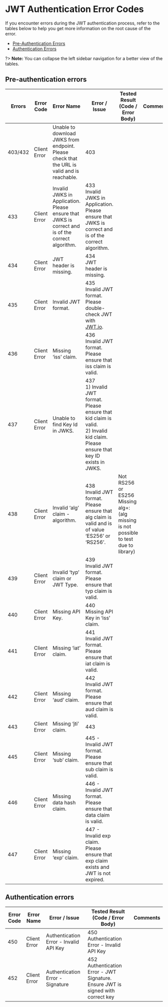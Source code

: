 # JWT Authentication Error Codes

If you encounter errors during the JWT authentication process,  refer to the tables below to help you get more information on the root cause of the error.

- [Pre-Authentication Errors](#pre-authentication-errors)
- [Authentication Errors](#authentication-errors)

?> **Note:** You can collapse the left sidebar navigation for a better view of the tables.

## Pre-authentication errors 
| Errors| Error Code | Error Name | Error / Issue | Tested Result (Code / Error Body) | Comments |
|---|---|---|---|---|---|
| 403/432 | Client Error | Unable to download JWKS from endpoint. Please check that the URL is valid and is reachable. | 403 | |
| 433 | Client Error | Invalid JWKS in Application. Please ensure that JWKS is correct and is of the correct algorithm. | 433<br>Invalid JWKS in Application. Please ensure that JWKS is correct and is of the correct algorithm. | |
| 434 | Client Error | JWT header is missing. | 434<br>JWT header is missing. | |
| 435 | Client Error | Invalid JWT format. | 435<br>Invalid JWT format. Please double-check JWT with [JWT.io](https://jwt.io/). | |
| 436 | Client Error | Missing ‘iss’ claim. | 436<br>Invalid JWT format. Please ensure that iss claim is valid. | |
| 437 | Client Error | Unable to find Key Id in JWKS. | 437<br>1) Invalid JWT format. Please ensure that kid claim is valid.<br>2) Invalid kid claim. Please ensure that key ID exists in JWKS. | |
| 438 | Client Error | Invalid ‘alg’ claim - algorithm. | 438<br>Invalid JWT format. Please ensure that alg claim is valid and is of value ‘ES256’ or ‘RS256’. | Not RS256 or ES256<br>Missing alg+: (alg missing is not possible to test due to library) |
| 439 | Client Error | Invalid ‘typ’ claim or JWT Type. | 439<br>Invalid JWT format. Please ensure that typ claim is valid. | |
| 440 | Client Error | Missing API Key. | 440<br>Missing API Key in ‘iss’ claim. | |
| 441 | Client Error | Missing ‘iat’ claim. | 441<br>Invalid JWT format. Please ensure that iat claim is valid. | |
| 442 | Client Error | Missing ‘aud’ claim. | 442<br>Invalid JWT format. Please ensure that aud claim is valid. | |
| 443 | Client Error | Missing ‘jti’ claim. | 443 | |
| 445 | Client Error | Missing ‘sub’ claim. | 445 - Invalid JWT format. Please ensure that sub claim is valid. | |
| 446 | Client Error | Missing data hash claim. | 446 - Invalid JWT format. Please ensure that data claim is valid. | |
| 447 | Client Error | Missing ‘exp’ claim. | 447 - Invalid exp claim. Please ensure that exp claim exists and JWT is not expired. | 

## Authentication errors

| Error Code | Error Name | Error / Issue | Tested Result (Code / Error Body) | Comments |
|---|---|---|---|---|
| 450 | Client Error | Authentication Error - Invalid API Key | 450 Authentication Error - Invalid API Key | |
| 452 | Client Error | Authentication Error - Signature | 452 Authentication Error - JWT Signature. Ensure JWT is signed with correct key | |
